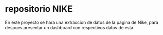 # repositorio NIKE

En este proyecto se hara una extraccion de datos de la pagina de Nike, para despues presentar un dashboard con respectivos datos de esta
